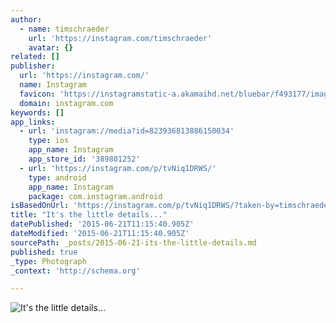```yaml
---
author:
  - name: timschraeder
    url: 'https://instagram.com/timschraeder'
    avatar: {}
related: []
publisher:
  url: 'https://instagram.com/'
  name: Instagram
  favicon: 'https://instagramstatic-a.akamaihd.net/bluebar/f493177/images/ico/favicon.ico'
  domain: instagram.com
keywords: []
app_links:
  - url: 'instagram://media?id=823936813886150034'
    type: ios
    app_name: Instagram
    app_store_id: '389801252'
  - url: 'https://instagram.com/p/tvNiq1DRWS/'
    type: android
    app_name: Instagram
    package: com.instagram.android
isBasedOnUrl: 'https://instagram.com/p/tvNiq1DRWS/?taken-by=timschraeder'
title: "It's the little details..."
datePublished: '2015-06-21T11:15:40.905Z'
dateModified: '2015-06-21T11:15:40.905Z'
sourcePath: _posts/2015-06-21-its-the-little-details.md
published: true
_type: Photograph
_context: 'http://schema.org'

---
```

![It's the little details&period;&period;&period;](https://igcdn-photos-e-a.akamaihd.net/hphotos-ak-xpa1/t51.2885-15/1389818_533443023458620_1597886232_n.jpg)